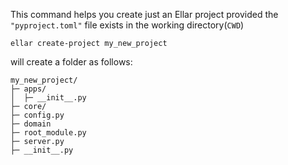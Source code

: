 
This command helps you create just an Ellar project provided the `"pyproject.toml"` file exists in the working directory(`CWD`)

```shell
ellar create-project my_new_project
```

will create a folder as follows:
```angular2html
my_new_project/
├─ apps/
│  ├─ __init__.py
├─ core/
├─ config.py
├─ domain
├─ root_module.py
├─ server.py
├─ __init__.py
```

